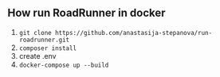 ## How run RoadRunner in docker

1. ```git clone https://github.com/anastasija-stepanova/run-roadrunner.git```
2. ```composer install```
3. create .env
4. ```docker-compose up --build```